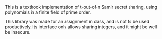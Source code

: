This is a textbook implementation of t-out-of-n Samir secret sharing, using
polynomials in a finite field of prime order.

This library was made for an assignment in class, and is not to be used
productively. Its interface only allows sharing integers, and it might be well
be insecure.
